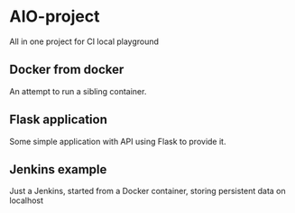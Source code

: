 # AIO-project
All in one project for CI local playground

## Docker from docker
An attempt to run a sibling container.

## Flask application
Some simple application with API using Flask to provide it.

## Jenkins example
Just a Jenkins, started from a Docker container, storing persistent data on localhost
 
